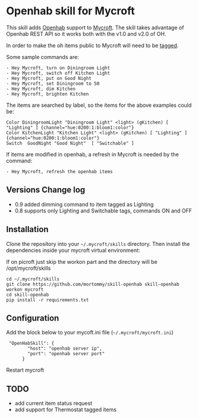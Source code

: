 # Openhab skill for Mycroft

This skill adds [Openhab](http://www.openhab.org/) support to [Mycroft](https://mycroft.ai).
The skill takes advantage of Openhab REST API so it works both with the v1.0 and v2.0 of OH.  

In order to make the oh items public to Mycroft will need to be [tagged](http://docs.openhab.org/addons/io/homekit/readme.html).

Some sample commands are:

```
- Hey Mycroft, turn on Diningroom Light
- Hey Mycroft, switch off Kitchen Light
- Hey Mycroft, put on Good Night
- Hey Mycroft, set Diningroom to 50
- Hey Mycroft, dim Kitchen
- Hey Mycroft, brighten Kitchen
```

The items are searched by label, so the items for the above examples could be:

```
Color DiningroomLight "Diningroom Light" <light> (gKitchen) [ "Lighting" ] {channel="hue:0200:1:bloom1:color"}
Color KitchenLight "Kitchen Light" <light> (gKitchen) [ "Lighting" ] {channel="hue:0200:1:bloom1:color"}
Switch 	GoodNight "Good Night"	[ "Switchable" ]	
```

If items are modified in openhab, a refresh in Mycroft is needed by the command:

```
- Hey Mycroft, refresh the openhab items
```

## Versions Change log
* 0.9 added dimming command to item tagged as Lighting
* 0.8 supports only Lighting and Switchable tags, commands ON and OFF

## Installation

Clone the repository into your `~/.mycroft/skills` directory. Then install the
dependencies inside your mycroft virtual environment:

If on picroft just skip the workon part and the directory will be /opt/mycroft/skills

```
cd ~/.mycroft/skills
git clone https://github.com/mortommy/skill-openhab skill-openhab
workon mycroft
cd skill-openhab
pip install -r requirements.txt
```
## Configuration

Add the block below to your mycoft.ini file (`~/.mycroft/mycroft.ini`)

```
 "OpenHabSkill": {
        "host": "openhab server ip",
        "port": "openhab server port"
      }
```
Restart mycroft

## TODO

 * add current item status request
 * add support for Thermostat tagged items
